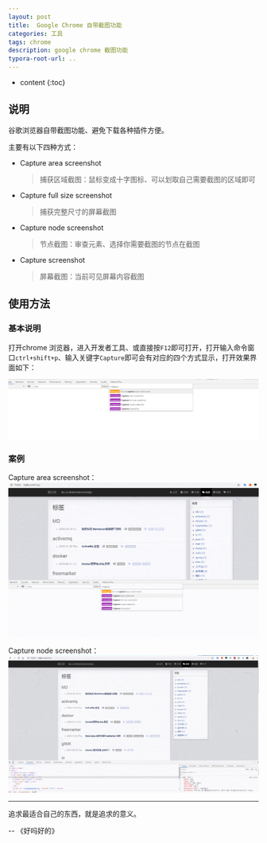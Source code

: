 ```yaml
---
layout: post
title:  Google Chrome 自带截图功能
categories: 工具
tags: chrome
description: google chrome 截图功能
typora-root-url: ..
---
```


* content
{:toc}


## 说明
谷歌浏览器自带截图功能、避免下载各种插件方便。
<!--more-->

主要有以下四种方式：
- Capture area screenshot

  > 捕获区域截图：鼠标变成十字图标、可以划取自己需要截图的区域即可
- Capture full size screenshot

  > 捕获完整尺寸的屏幕截图
- Capture node screenshot

  > 节点截图：审查元素、选择你需要截图的节点在截图
- Capture screenshot

  > 屏幕截图：当前可见屏幕内容截图

## 使用方法
### 基本说明

打开chrome 浏览器，进入开发者工具、或直接按`F12`即可打开，打开输入命令窗口`ctrl+shift+p`、输入关键字`Capture`即可会有对应的四个方式显示，打开效果界面如下：

 ![Capture](/images/2020-03-21/568fccc62a1e4d26bc148d00fbcbdbfd.png)

### 案例
Capture area screenshot：
 ![Capture](/images/2020-03-21/20d4a022b58e4049bb6a2c18db3c2256.gif "Capture area screenshot")

Capture node screenshot：
 ![Capture](/images/2020-03-21/889a662236d44ab2871fc4797262e13b.gif "Capture node screenshot")

-- - -
追求最适合自己的东西，就是追求的意义。

-- 《好吗好的》